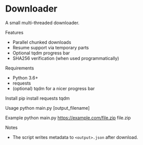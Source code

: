 # Downloader

A small multi-threaded downloader.

Features
- Parallel chunked downloads
- Resume support via temporary parts
- Optional tqdm progress bar
- SHA256 verification (when used programmatically)

Requirements
- Python 3.6+
- requests
- (optional) tqdm for a nicer progress bar

Install
pip install requests tqdm

Usage
python main.py <url> [output_filename]

Example
python main.py https://example.com/file.zip file.zip

Notes
- The script writes metadata to `<output>.json` after download.
